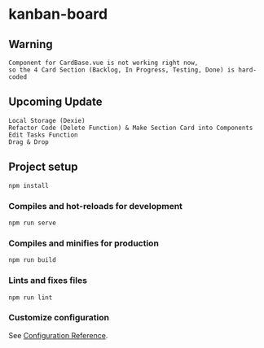 # kanban-board
## Warning
```
Component for CardBase.vue is not working right now,
so the 4 Card Section (Backlog, In Progress, Testing, Done) is hard-coded
```
## Upcoming Update
```
Local Storage (Dexie)
Refactor Code (Delete Function) & Make Section Card into Components
Edit Tasks Function
Drag & Drop
```
## Project setup
```
npm install
```

### Compiles and hot-reloads for development
```
npm run serve
```

### Compiles and minifies for production
```
npm run build
```

### Lints and fixes files
```
npm run lint
```

### Customize configuration
See [Configuration Reference](https://cli.vuejs.org/config/).
